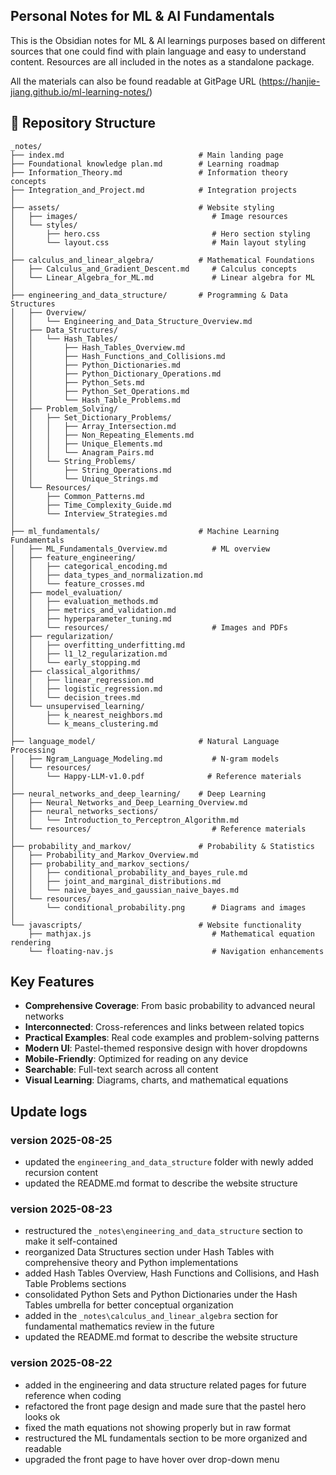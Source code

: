 ## Personal Notes for ML & AI Fundamentals

This is the Obsidian notes for ML & AI learnings purposes based on different sources that one could 
find with plain language and easy to understand content. Resources are all included in the notes as a standalone package.

All the materials can also be found readable at GitPage URL (https://hanjie-jiang.github.io/ml-learning-notes/)

## 📁 Repository Structure

```
_notes/
├── index.md                              # Main landing page
├── Foundational knowledge plan.md        # Learning roadmap
├── Information_Theory.md                 # Information theory concepts
├── Integration_and_Project.md            # Integration projects
│
├── assets/                               # Website styling
│   ├── images/                              # Image resources
│   └── styles/
│       ├── hero.css                         # Hero section styling
│       └── layout.css                       # Main layout styling
│
├── calculus_and_linear_algebra/          # Mathematical Foundations
│   ├── Calculus_and_Gradient_Descent.md     # Calculus concepts
│   └── Linear_Algebra_for_ML.md             # Linear algebra for ML
│
├── engineering_and_data_structure/       # Programming & Data Structures
│   ├── Overview/
│   │   └── Engineering_and_Data_Structure_Overview.md
│   ├── Data_Structures/
│   │   └── Hash_Tables/
│   │       ├── Hash_Tables_Overview.md
│   │       ├── Hash_Functions_and_Collisions.md
│   │       ├── Python_Dictionaries.md
│   │       ├── Python_Dictionary_Operations.md
│   │       ├── Python_Sets.md
│   │       ├── Python_Set_Operations.md
│   │       └── Hash_Table_Problems.md
│   ├── Problem_Solving/
│   │   ├── Set_Dictionary_Problems/
│   │   │   ├── Array_Intersection.md
│   │   │   ├── Non_Repeating_Elements.md
│   │   │   ├── Unique_Elements.md
│   │   │   └── Anagram_Pairs.md
│   │   └── String_Problems/
│   │       ├── String_Operations.md
│   │       └── Unique_Strings.md
│   └── Resources/
│       ├── Common_Patterns.md
│       ├── Time_Complexity_Guide.md
│       └── Interview_Strategies.md
│
├── ml_fundamentals/                      # Machine Learning Fundamentals
│   ├── ML_Fundamentals_Overview.md          # ML overview
│   ├── feature_engineering/
│   │   ├── categorical_encoding.md
│   │   ├── data_types_and_normalization.md
│   │   └── feature_crosses.md
│   ├── model_evaluation/
│   │   ├── evaluation_methods.md
│   │   ├── metrics_and_validation.md
│   │   ├── hyperparameter_tuning.md
│   │   └── resources/                       # Images and PDFs
│   ├── regularization/
│   │   ├── overfitting_underfitting.md
│   │   ├── l1_l2_regularization.md
│   │   └── early_stopping.md
│   ├── classical_algorithms/
│   │   ├── linear_regression.md
│   │   ├── logistic_regression.md
│   │   └── decision_trees.md
│   └── unsupervised_learning/
│       ├── k_nearest_neighbors.md
│       └── k_means_clustering.md
│
├── language_model/                       # Natural Language Processing
│   ├── Ngram_Language_Modeling.md           # N-gram models
│   └── resources/
│       └── Happy-LLM-v1.0.pdf              # Reference materials
│
├── neural_networks_and_deep_learning/    # Deep Learning
│   ├── Neural_Networks_and_Deep_Learning_Overview.md
│   ├── neural_networks_sections/
│   │   └── Introduction_to_Perceptron_Algorithm.md
│   └── resources/                           # Reference materials
│
├── probability_and_markov/               # Probability & Statistics
│   ├── Probability_and_Markov_Overview.md
│   ├── probability_and_markov_sections/
│   │   ├── conditional_probability_and_bayes_rule.md
│   │   ├── joint_and_marginal_distributions.md
│   │   └── naive_bayes_and_gaussian_naive_bayes.md
│   └── resources/
│       └── conditional_probability.png      # Diagrams and images
│
└── javascripts/                          # Website functionality
    ├── mathjax.js                           # Mathematical equation rendering
    └── floating-nav.js                      # Navigation enhancements
```
## Key Features

- **Comprehensive Coverage**: From basic probability to advanced neural networks
- **Interconnected**: Cross-references and links between related topics
- **Practical Examples**: Real code examples and problem-solving patterns
- **Modern UI**: Pastel-themed responsive design with hover dropdowns
- **Mobile-Friendly**: Optimized for reading on any device
- **Searchable**: Full-text search across all content
- **Visual Learning**: Diagrams, charts, and mathematical equations

## Update logs
### version 2025-08-25
- updated the `engineering_and_data_structure` folder with newly added recursion content
- updated the README.md format to describe the website structure
### version 2025-08-23
- restructured the `_notes\engineering_and_data_structure` section to make it self-contained
- reorganized Data Structures section under Hash Tables with comprehensive theory and Python implementations
- added Hash Tables Overview, Hash Functions and Collisions, and Hash Table Problems sections
- consolidated Python Sets and Python Dictionaries under the Hash Tables umbrella for better conceptual organization
- added in the `_notes\calculus_and_linear_algebra` section for fundamental mathematics review in the future
- updated the README.md format to describe the website structure
### version 2025-08-22
- added in the engineering and data structure related pages for future reference when coding
- refactored the front page design and made sure that the pastel hero looks ok
- fixed the math equations not showing properly but in raw format
- restructured the ML fundamentals section to be more organized and readable
- upgraded the front page to have hover over drop-down menu
